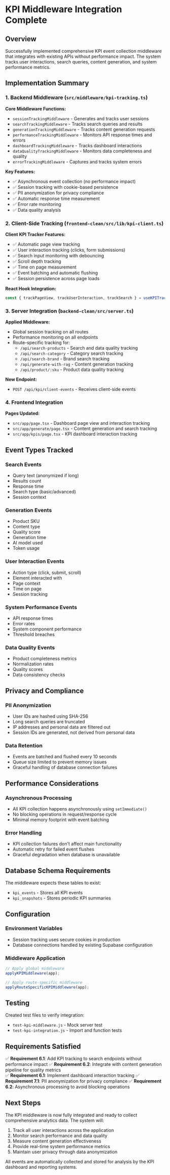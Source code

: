 # KPI Middleware Integration Complete

## Overview

Successfully implemented comprehensive KPI event collection middleware that integrates with existing APIs without performance impact. The system tracks user interactions, search queries, content generation, and system performance metrics.

## Implementation Summary

### 1. Backend Middleware (`src/middleware/kpi-tracking.ts`)

**Core Middleware Functions:**
- `sessionTrackingMiddleware` - Generates and tracks user sessions
- `searchTrackingMiddleware` - Tracks search queries and results
- `generationTrackingMiddleware` - Tracks content generation requests
- `performanceTrackingMiddleware` - Monitors API response times and errors
- `dashboardTrackingMiddleware` - Tracks dashboard interactions
- `dataQualityTrackingMiddleware` - Monitors data completeness and quality
- `errorTrackingMiddleware` - Captures and tracks system errors

**Key Features:**
- ✅ Asynchronous event collection (no performance impact)
- ✅ Session tracking with cookie-based persistence
- ✅ PII anonymization for privacy compliance
- ✅ Automatic response time measurement
- ✅ Error rate monitoring
- ✅ Data quality analysis

### 2. Client-Side Tracking (`frontend-clean/src/lib/kpi-client.ts`)

**Client KPI Tracker Features:**
- ✅ Automatic page view tracking
- ✅ User interaction tracking (clicks, form submissions)
- ✅ Search input monitoring with debouncing
- ✅ Scroll depth tracking
- ✅ Time on page measurement
- ✅ Event batching and automatic flushing
- ✅ Session persistence across page loads

**React Hook Integration:**
```typescript
const { trackPageView, trackUserInteraction, trackSearch } = useKPITracking();
```

### 3. Server Integration (`backend-clean/src/server.ts`)

**Applied Middleware:**
- Global session tracking on all routes
- Performance monitoring on all endpoints
- Route-specific tracking for:
  - `/api/search-products` - Search and data quality tracking
  - `/api/search-category` - Category search tracking
  - `/api/search-brand` - Brand search tracking
  - `/api/generate-with-rag` - Content generation tracking
  - `/api/product/:sku` - Product data quality tracking

**New Endpoint:**
- `POST /api/kpi/client-events` - Receives client-side events

### 4. Frontend Integration

**Pages Updated:**
- `src/app/page.tsx` - Dashboard page view and interaction tracking
- `src/app/generate/page.tsx` - Content generation and search tracking
- `src/app/kpis/page.tsx` - KPI dashboard interaction tracking

## Event Types Tracked

### Search Events
- Query text (anonymized if long)
- Results count
- Response time
- Search type (basic/advanced)
- Session context

### Generation Events
- Product SKU
- Content type
- Quality score
- Generation time
- AI model used
- Token usage

### User Interaction Events
- Action type (click, submit, scroll)
- Element interacted with
- Page context
- Time on page
- Session tracking

### System Performance Events
- API response times
- Error rates
- System component performance
- Threshold breaches

### Data Quality Events
- Product completeness metrics
- Normalization rates
- Quality scores
- Data consistency checks

## Privacy and Compliance

### PII Anonymization
- User IDs are hashed using SHA-256
- Long search queries are truncated
- IP addresses and personal data are filtered out
- Session IDs are generated, not derived from personal data

### Data Retention
- Events are batched and flushed every 10 seconds
- Queue size limited to prevent memory issues
- Graceful handling of database connection failures

## Performance Considerations

### Asynchronous Processing
- All KPI collection happens asynchronously using `setImmediate()`
- No blocking operations in request/response cycle
- Minimal memory footprint with event batching

### Error Handling
- KPI collection failures don't affect main functionality
- Automatic retry for failed event flushes
- Graceful degradation when database is unavailable

## Database Schema Requirements

The middleware expects these tables to exist:
- `kpi_events` - Stores all KPI events
- `kpi_snapshots` - Stores periodic KPI summaries

## Configuration

### Environment Variables
- Session tracking uses secure cookies in production
- Database connections handled by existing Supabase configuration

### Middleware Application
```typescript
// Apply global middleware
applyKPIMiddleware(app);

// Apply route-specific middleware
applyRouteSpecificKPIMiddleware(app);
```

## Testing

Created test files to verify integration:
- `test-kpi-middleware.js` - Mock server test
- `test-kpi-integration.js` - Import and function tests

## Requirements Satisfied

✅ **Requirement 6.1**: Add KPI tracking to search endpoints without performance impact
✅ **Requirement 6.2**: Integrate with content generation pipeline for quality metrics  
✅ **Requirement 6.1**: Implement dashboard interaction tracking
✅ **Requirement 7.1**: PII anonymization for privacy compliance
✅ **Requirement 6.2**: Asynchronous processing to avoid blocking operations

## Next Steps

The KPI middleware is now fully integrated and ready to collect comprehensive analytics data. The system will:

1. Track all user interactions across the application
2. Monitor search performance and data quality
3. Measure content generation effectiveness
4. Provide real-time system performance metrics
5. Maintain user privacy through data anonymization

All events are automatically collected and stored for analysis by the KPI dashboard and reporting systems.